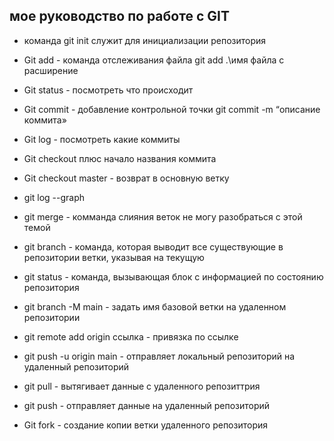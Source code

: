 ## мое руководство по работе с GIT

* команда git init служит для инициализации репозитория
* Git add - команда отслеживания файла git add .\имя файла с расширение
* Git status - посмотреть что происходит 
* Git commit - добавление контрольной точки git commit -m “описание коммита»
* Git log - посмотреть какие коммиты 
* Git checkout плюс начало названия коммита 
* Git checkout master - возврат в основную ветку 
* git log --graph
* git merge - комманда слияния веток
не могу разобраться с этой темой
* git branch - команда, которая выводит все существующие в репозитории ветки, указывая на текущую
* git status - команда, вызывающая блок с информацией по состоянию репозитория
* git branch -M main - задать имя базовой ветки на удаленном репозитории
* git remote add origin ссылка - привязка по ссылке
* git push -u origin main - отправляет локальный репозиторий на удаленный репозиторий
* git pull - вытягивает данные с удаленного репозиттрия
* git push - отправляет данные на удаленный репозиторий

* Git fork - создание копии ветки удаленного репозитория